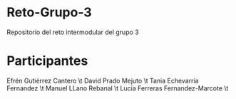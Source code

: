 # Reto-Grupo-3
Repositorio del reto intermodular del grupo 3
# Participantes
Efrén Gutiérrez Cantero \t
David Prado Mejuto \t
Tania Echevarría Fernandez \t
Manuel LLano Rebanal \t
Lucía Ferreras Fernandez-Marcote \t
